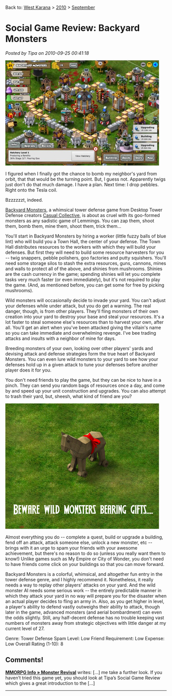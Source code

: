Back to: [West Karana](/posts/westkarana.md) > [2010](/posts/2010/westkarana.md) > [September](./westkarana.md)
# Social Game Review: Backyard Monsters

*Posted by Tipa on 2010-09-25 00:41:18*

[![](../../../uploads/2010/09/Fullscreen-capture-9242010-91206-PM-480x329.jpg "Backyard Monsters")](../../../uploads/2010/09/Fullscreen-capture-9242010-91206-PM.jpg)

I figured when I finally got the chance to bomb my neighbor's yard from orbit, that that would be the turning point. But, I guess not. Apparently twigs just don't do that much damage. I have a plan. Next time: I drop pebbles. Right onto the Tesla coil.

Bzzzzzzt, indeed.

[Backyard Monsters](http://www.facebook.com/apps/application.php?id=342684208824), a whimsical tower defense game from Desktop Tower Defense creators [Casual Collective](http://www.casualcollective.com/), is about as cruel with its goo-formed monsters as any sadistic game of Lemmings. You can zap them, shoot them, bomb them, mine them, shoot them, trick them...

You'll start in Backyard Monsters by hiring a worker (little fuzzy balls of blue lint) who will build you a Town Hall, the center of your defense. The Town Hall distributes resources to the workers with which they will build your defenses. But first they will need to build some resource harvesters for you -- twig snappers, pebble polishers, goo factories and putty squishers. You'll need some storage silos to stash the extra resources, guns, cannons, mines and walls to protect all of the above, and shinies from mushrooms. Shinies are the cash currency in the game; spending shinies will let you complete tasks very much faster (or even immediately), but it's not required to play the game. (And, as mentioned before, you can get some for free by picking mushrooms).

Wild monsters will occasionally decide to invade your yard. You can't adjust your defenses while under attack, but you do get a warning. The real danger, though, is from other players. They'll fling monsters of their own creation into your yard to destroy your base and steal your resources. It's a lot faster to steal someone else's resources than to harvest your own, after all. You'll get an alert when you've been attacked giving the villain's name so you can take immediate and overwhelming revenge. I've bee trading attacks and insults with a neighbor of mine for days.

Breeding monsters of your own, looking over other players' yards and devising attack and defense strategies form the true heart of Backyard Monsters. You can even lure wild monsters to your yard to see how your defenses hold up in a given attack to tune your defenses before another player does it for you.

You don't need friends to play the game, but they can be nice to have in a pinch. They can send you random bags of resources once a day, and come by and speed up your unit construction and upgrades. You can also attempt to trash their yard, but, sheesh, what kind of friend are you?

![](../../../uploads/2010/09/Fullscreen-capture-9202010-73751-AM.jpg "It's okay to look gift horses in the mouth.")

Almost everything you do -- complete a quest, build or upgrade a building, fend off an attack, attack someone else, unlock a new monster, etc -- brings with it an urge to spam your friends with your awesome achievement, but there's no reason to do so (unless you really want them to know!) Unlike games such as My Empire or City of Wonder, you don't need to have friends come click on your buildings so that you can move forward.

Backyard Monsters is a colorful, whimsical, and altogether fun entry in the tower defense genre, and I highly recommend it. Nonetheless, it really needs a way to replay other players' attacks on your yard. And the wild monster AI needs some serious work -- the entirely predictable manner in which they attack your yard in no way will prepare you for the disaster when an actual player decides to fling an army in. Also, as you get higher in level, a player's ability to defend vastly outweighs their ability to attack, though later in the game, advanced monsters (and aerial bombardment) can even the odds slightly. Still, any half-decent defense has no trouble keeping vast numbers of monsters away from strategic objectives with little danger at my current level of 27.

Genre: Tower Defense
Spam Level: Low
Friend Requirement: Low
Expense: Low
Overall Rating (1-10): 8

## Comments!

**[MMORPG Info &raquo; Monster Revival](http://www.mmorpg-info.org/guides/backyard-monsters/monster-revival/)** writes: [...] me take a further look. If you haven’t tried this game yet, you should look at Tipa’s Social Game Review which gives a great introduction to the [...]

---

